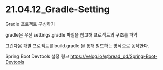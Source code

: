 # 21.04.12_Gradle-Setting

Gradle 프로젝트 구성하기

gradle은 우선 settings.gradle 파일을 참고해 프로젝트의 구조를 파악

그런다음 개별 프로젝트를 build.gradle 을 통해 빌드하는 방식으로 동작한다.


Spring Boot Devtools 설정 링크
https://velog.io/@bread_dd/Spring-Boot-Devtools
